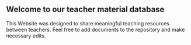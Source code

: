## Welcome to our teacher material database 
This Website was designed to share meaningful teaching resources between teachers. Feel free to add documents to the repository and make necessary edits.
